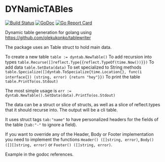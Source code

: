 # DYNamicTABles

[![Build Status](https://travis-ci.org/SimonSchneider/dyntab.svg?branch=master)](https://travis-ci.org/SimonSchneider/dyntab) [![GoDoc](https://godoc.org/github.com/SimonSchneider/dyntab?status.svg)](https://godoc.org/github.com/SimonSchneider/dyntab) [![Go Report Card](https://goreportcard.com/badge/github.com/simonschneider/dyntab)](https://goreportcard.com/report/github.com/simonschneider/dyntab)

Dynamic table generation for golang using https://github.com/olekukonko/tablewriter

The package uses an Table struct to hold main data.

To create a new table `table := dyntab.NewTable()`
To add recursion into types `table.Recurse([]reflect.Type{{reflect.TypeOf(time.Now())}})`
To add data `table.SetData(data)`
To set specialized to String methods `table.Specialize([]dyntab.ToSpecialize{time.Location{}, func(i interface{}) (string, error) {return "hey"}})`
To print the table `table.PrintTo(os.Stdout)`

The most simple usage is `err := dyntab.NewTable().SetData(data).PrintTo(os.Stdout)`

The data can be a struct or slice of structs, as well as a slice of reflect.types that it should recurse into. The output will be a cli table.

It uses struct tags `tab:"name"` to have personalized headers for the fields of the table (`tab:"-"` to ignore a field).

If you want to override any of the Header, Body or Footer implementation you need to implement the functions `Header() ([]string, error)`, `Body() ([][]string, error)` or `Footer() ([]string, error)`.

Example in the godoc references.
